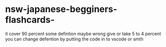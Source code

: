 # nsw-japanese-begginers-flashcards-


it cover 90 percent
some defintion maybe wrong give or take 5 to 4 percent you can change defention by putting the code in to vscode or smth

